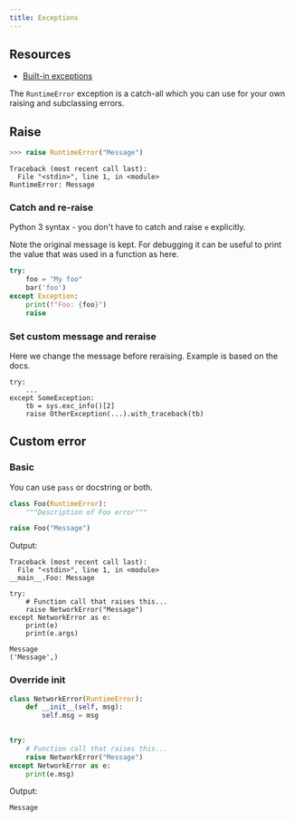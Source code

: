 ```yaml
---
title: Exceptions
---
```


## Resources

- [Built-in exceptions](https://docs.python.org/3/library/exceptions.html)

The `RuntimeError` exception is a catch-all which you can use for your own raising and subclassing errors.


## Raise

```python
>>> raise RuntimeError("Message")
```
```
Traceback (most recent call last):
  File "<stdin>", line 1, in <module>
RuntimeError: Message
```


### Catch and re-raise

Python 3 syntax - you don't have to catch and raise `e` explicitly.

Note the original message is kept. For debugging it can be useful to print the value that was used in a function as here.

```python
try:
    foo = "My foo"
    bar('foo')
except Exception:
    print(f"Foo: {foo}")
    raise
```

### Set custom message and reraise

Here we change the message before reraising. Example is based on the docs.

```
try:
    ...
except SomeException:
    tb = sys.exc_info()[2]
    raise OtherException(...).with_traceback(tb)
```


## Custom error

### Basic

You can use `pass` or docstring or both.

```python
class Foo(RuntimeError):
    """Description of Foo error"""
```

```python
raise Foo("Message")
```
Output:
```
Traceback (most recent call last):
  File "<stdin>", line 1, in <module>
__main__.Foo: Message
```

```pythpn
try:
    # Function call that raises this...
    raise NetworkError("Message")
except NetworkError as e:
    print(e)
    print(e.args)
```
```
Message
('Message',)
```

### Override init

```python
class NetworkError(RuntimeError):
    def __init__(self, msg):
        self.msg = msg
        
```

```python
try:
    # Function call that raises this...
    raise NetworkError("Message")
except NetworkError as e:
    print(e.msg)
```
Output:
```
Message
```
